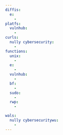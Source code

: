 ```yaml
---
diffis:
  e:
    -
platfs:
  vulnhub:
    -
curls:
  nully cybersecurity:
    -
functions:
  unix:
    -
  e:
    -
  vulnhub:
    -
  bf:
    -
  sudo:
    -
  rwp:
    -

wals:
  nully cybersecuritywu:
    -
---
```

